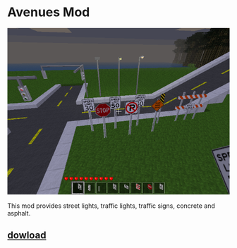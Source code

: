 # Avenues Mod
![Avenues Mod](https://github.com/mrrar/avenues/blob/master/screenshot.png?raw=true)

This mod provides street lights, traffic lights, traffic signs, concrete and asphalt.
## [dowload](https://github.com/mrrar/avenues/archive/master.zip)
